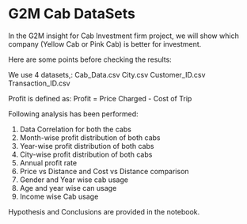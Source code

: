 # G2M Cab DataSets
In the G2M insight for Cab Investment firm project, we will show which company (Yellow Cab or Pink Cab) is better for investment.

Here are some points before checking the results:

We use 4 datasets,: Cab_Data.csv City.csv Customer_ID.csv Transaction_ID.csv

Profit is defined as: Profit = Price Charged - Cost of Trip

Following analysis has been performed:
  1. Data Correlation for both the cabs
  2. Month-wise profit distribution of both cabs
  3. Year-wise profit distribution of both cabs
  4. City-wise profit distribution of both cabs
  5. Annual profit rate
  6. Price vs Distance and Cost vs Distance comparison
  7. Gender and Year wise cab usage
  8. Age and year wise can usage
  9. Income wise Cab usage

Hypothesis and Conclusions are provided in the notebook.

